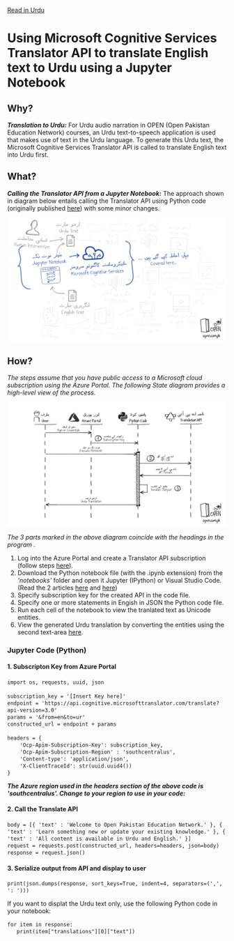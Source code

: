 [Read in Urdu](README-Urdu.md)

# Using Microsoft Cognitive Services Translator API to translate English text to Urdu using a Jupyter Notebook
## Why?
_**Translation to Urdu:**_ For Urdu audio narration in OPEN (Open Pakistan Education Network) courses, an Urdu text-to-speech application is used that makes use of text in the Urdu language. To generate this Urdu text, the Microsoft Cognitive Services Translator API is called to translate English text into Urdu first.
## What?
_**Calling the Translator API from a Jupyter Notebook:**_ The approach shown in diagram below entails calling the Translator API using Python code (originally published [here](https://github.com/MicrosoftTranslator/Text-Translation-API-V3-Python/blob/master/Translate.py)) with some minor changes.

![Translate Workflow](../files/Translate-Python.png)
## How?
*The steps assume that you have public access to a Microsoft cloud subscription using the Azure Portal. The following State diagram provides a high-level view of the process.*

![State Diagram](../files/Translate-STD.png)

*The 3 parts marked in the above diagram coincide with the headings in the program .*

1. Log into the Azure Portal and create a Translator API subscription (follow steps [here](https://docs.microsoft.com/en-us/azure/cognitive-services/translator/translator-how-to-signup)).
1. Download the Python notebook file (with the .ipynb extension) from the _'notebooks'_ folder and open it Jupyter (IPython) or Visual Studio Code. (Read the 2 articles [here](https://code.visualstudio.com/docs/python/jupyter-support) and [here](https://medium.com/@udiyosovzon/how-to-activate-conda-environment-in-vs-code-ce599497f20d))
1. Specify subscription key for the created API in the code file.
1. Specify one or more statements in Engish in JSON the Python code file.
1. Run each cell of the notebook to view the tranlated text as Unicode entities.
1. View the generated Urdu translation by converting the entities using the second text-area [here](https://www.online-toolz.com/tools/text-unicode-entities-convertor.php).

### Jupyter Code (Python)
#### 1. Subscripton Key from Azure Portal
```
import os, requests, uuid, json

subscription_key = '[Insert Key here]'
endpoint = 'https://api.cognitive.microsofttranslator.com/translate?api-version=3.0'
params = '&from=en&to=ur'
constructed_url = endpoint + params

headers = {
    'Ocp-Apim-Subscription-Key': subscription_key,
    'Ocp-Apim-Subscription-Region' : 'southcentralus',
    'Content-type': 'application/json',
    'X-ClientTraceId': str(uuid.uuid4())
}
```
_**The Azure region used in the headers section of the above code is 'southcentralus'. Change to your region to use in your code:**_

#### 2. Call the Translate API
```
body = [{ 'text' : 'Welcome to Open Pakistan Education Network.' }, { 'text' : 'Learn something new or update your existing knowledge.' }, { 'text' : 'All content is available in Urdu and English.' }]
request = requests.post(constructed_url, headers=headers, json=body)
response = request.json()
```

#### 3. Serialize output from API and display to user
```
print(json.dumps(response, sort_keys=True, indent=4, separators=(',', ': ')))
```

If you want to displat the Urdu text only, use the following Python code in your notebook:
```
for item in response:
   print(item["translations"][0]["text"])
```
